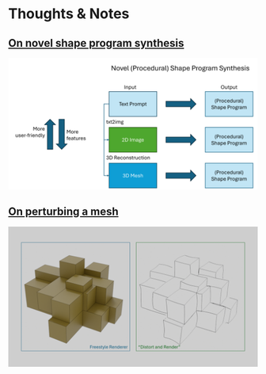 # Thoughts & Notes

## [On novel shape program synthesis](proposal_proc_sp_gen.html)
![steps](figs/steps.png)

## [On perturbing a mesh](thoughts_perturbing_mesh.html)
![distortion_renderer](figs/dr.png)
